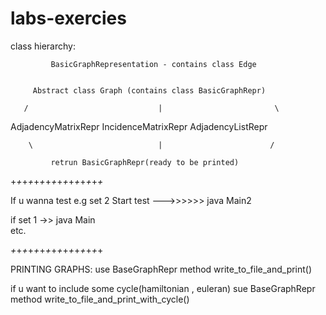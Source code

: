 # labs-exercies
class hierarchy:

             BasicGraphRepresentation - contains class Edge


	     Abstract class Graph (contains class BasicGraphRepr)
	
       /                             |                         \	
AdjadencyMatrixRepr	          IncidenceMatrixRepr	        AdjadencyListRepr

    	\			                 |                        /
		     
		     retrun BasicGraphRepr(ready to be printed)	
		     
		    

+_+_+_+_+_+_+_+_+_+_+_+_+_+_+_+_

If u wanna test e.g set 2
Start test --->>>>>> java Main2

if set 1 ->> java Main    
etc.

_+_+_+_+_+_+_+_+_+_+_+_+_+_+_+_+

PRINTING GRAPHS:
use BaseGraphRepr method write_to_file_and_print()

if u want to include some cycle(hamiltonian , euleran) 
sue BaseGraphRepr method write_to_file_and_print_with_cycle()

